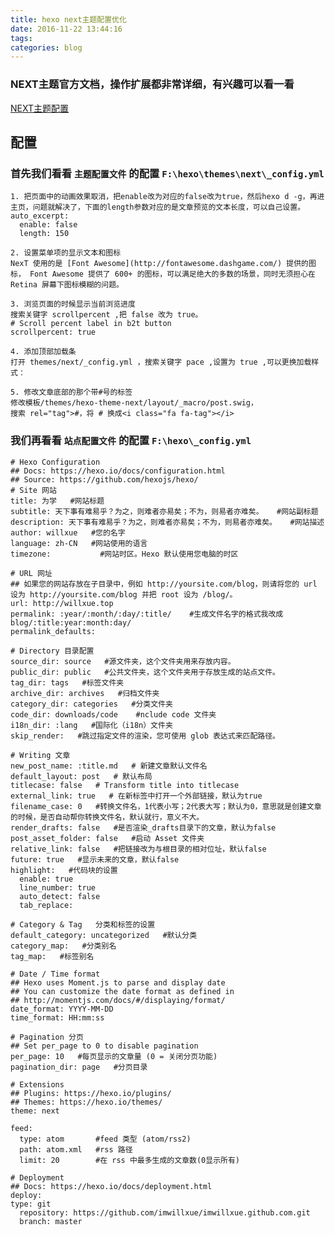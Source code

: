 ```yaml
---
title: hexo next主题配置优化
date: 2016-11-22 13:44:16
tags:
categories: blog
---
```

### NEXT主题官方文档，操作扩展都非常详细，有兴趣可以看一看 
[NEXT主题配置](http://theme-next.iissnan.com/theme-settings.html)   
<h2 id="配置"><a name="t4"></a>配置</h2>

### 首先我们看看 `主题配置文件` 的配置 `F:\hexo\themes\next\_config.yml`
```
1. 把页面中的动画效果取消，把enable改为对应的false改为true，然后hexo d -g，再进主页，问题就解决了，下面的length参数对应的是文章预览的文本长度，可以自己设置。
auto_excerpt:
  enable: false
  length: 150

2. 设置菜单项的显示文本和图标
NexT 使用的是 [Font Awesome](http://fontawesome.dashgame.com/) 提供的图标， Font Awesome 提供了 600+ 的图标，可以满足绝大的多数的场景，同时无须担心在 Retina 屏幕下图标模糊的问题。

3. 浏览页面的时候显示当前浏览进度
搜索关键字 scrollpercent ,把 false 改为 true。
# Scroll percent label in b2t button
scrollpercent: true

4. 添加顶部加载条
打开 themes/next/_config.yml ，搜索关键字 pace ,设置为 true ,可以更换加载样式：

5. 修改文章底部的那个带#号的标签
修改模板/themes/hexo-theme-next/layout/_macro/post.swig，
搜索 rel="tag">#，将 # 换成<i class="fa fa-tag"></i>
```

### 我们再看看 `站点配置文件` 的配置 `F:\hexo\_config.yml`
<pre class="prettyprint" name="code"><code class="hljs avrasm has-numbering"><span class="hljs-preprocessor"># Hexo Configuration</span>
<span class="hljs-preprocessor">## Docs: https://hexo.io/docs/configuration.html</span>
<span class="hljs-preprocessor">## Source: https://github.com/hexojs/hexo/</span>
<span class="hljs-preprocessor"># Site 网站</span>
<span class="hljs-label">title:</span> 为学   <span class="hljs-preprocessor">#网站标题</span>
<span class="hljs-label">subtitle:</span> 天下事有难易乎？为之，则难者亦易矣；不为，则易者亦难矣。   <span class="hljs-preprocessor">#网站副标题</span>
<span class="hljs-label">description:</span> 天下事有难易乎？为之，则难者亦易矣；不为，则易者亦难矣。   <span class="hljs-preprocessor">#网站描述</span>
<span class="hljs-label">author:</span> willxue   <span class="hljs-preprocessor">#您的名字</span>
<span class="hljs-label">language:</span> <span class="hljs-built_in">zh</span>-CN   <span class="hljs-preprocessor">#网站使用的语言</span>
<span class="hljs-label">timezone:</span>           <span class="hljs-preprocessor">#网站时区。Hexo 默认使用您电脑的时区</span>

<span class="hljs-preprocessor"># URL 网址</span>
<span class="hljs-preprocessor">## 如果您的网站存放在子目录中，例如 http://yoursite.com/blog，则请将您的 url 设为 http://yoursite.com/blog 并把 root 设为 /blog/。</span>
<span class="hljs-label">url:</span> http://willxue<span class="hljs-preprocessor">.top</span>
<span class="hljs-label">permalink:</span> :year/:month/:day/:title/    <span class="hljs-preprocessor">#生成文件名字的格式我改成blog/:title:year:month:day/</span>
<span class="hljs-label">permalink_defaults:</span>

<span class="hljs-preprocessor"># Directory 目录配置</span>
<span class="hljs-label">source_dir:</span> source   <span class="hljs-preprocessor">#源文件夹，这个文件夹用来存放内容。</span>
<span class="hljs-label">public_dir:</span> public   <span class="hljs-preprocessor">#公共文件夹，这个文件夹用于存放生成的站点文件。</span>
<span class="hljs-label">tag_dir:</span> tags   <span class="hljs-preprocessor">#标签文件夹</span>
<span class="hljs-label">archive_dir:</span> archives   <span class="hljs-preprocessor">#归档文件夹</span>
<span class="hljs-label">category_dir:</span> categories   <span class="hljs-preprocessor">#分类文件夹</span>
<span class="hljs-label">code_dir:</span> downloads/code    <span class="hljs-preprocessor">#nclude code 文件夹</span>
<span class="hljs-label">i18n_dir:</span> :lang   <span class="hljs-preprocessor">#国际化（i18n）文件夹</span>
<span class="hljs-label">skip_render:</span>   <span class="hljs-preprocessor">#跳过指定文件的渲染，您可使用 glob 表达式来匹配路径。</span>

<span class="hljs-preprocessor"># Writing 文章</span>
<span class="hljs-label">new_post_name:</span> :title<span class="hljs-preprocessor">.md</span>   <span class="hljs-preprocessor"># 新建文章默认文件名</span>
<span class="hljs-label">default_layout:</span> post   <span class="hljs-preprocessor"># 默认布局</span>
<span class="hljs-label">titlecase:</span> false   <span class="hljs-preprocessor"># Transform title into titlecase</span>
<span class="hljs-label">external_link:</span> true   <span class="hljs-preprocessor"># 在新标签中打开一个外部链接，默认为true</span>
<span class="hljs-label">filename_case:</span> <span class="hljs-number">0</span>   <span class="hljs-preprocessor">#转换文件名，1代表小写；2代表大写；默认为0，意思就是创建文章的时候，是否自动帮你转换文件名，默认就行，意义不大。</span>
<span class="hljs-label">render_drafts:</span> false   <span class="hljs-preprocessor">#是否渲染_drafts目录下的文章，默认为false</span>
<span class="hljs-label">post_asset_folder:</span> false   <span class="hljs-preprocessor">#启动 Asset 文件夹</span>
<span class="hljs-label">relative_link:</span> false   <span class="hljs-preprocessor">#把链接改为与根目录的相对位址，默认false</span>
<span class="hljs-label">future:</span> true   <span class="hljs-preprocessor">#显示未来的文章，默认false</span>
<span class="hljs-label">highlight:</span>   <span class="hljs-preprocessor">#代码块的设置 </span>
  enable: true
  line_number: true
  auto_detect: false
  tab_replace:

<span class="hljs-preprocessor"># Category &amp; Tag   分类和标签的设置</span>
<span class="hljs-label">default_category:</span> uncategorized   <span class="hljs-preprocessor">#默认分类</span>
<span class="hljs-label">category_map:</span>   <span class="hljs-preprocessor">#分类别名</span>
<span class="hljs-label">tag_map:</span>   <span class="hljs-preprocessor">#标签别名</span>

<span class="hljs-preprocessor"># Date / Time format</span>
<span class="hljs-preprocessor">## Hexo uses Moment.js to parse and display date</span>
<span class="hljs-preprocessor">## You can customize the date format as defined in</span>
<span class="hljs-preprocessor">## http://momentjs.com/docs/#/displaying/format/</span>
<span class="hljs-label">date_format:</span> YYYY-MM-DD
<span class="hljs-label">time_format:</span> HH:mm:ss

<span class="hljs-preprocessor"># Pagination 分页</span>
<span class="hljs-preprocessor">## Set per_page to 0 to disable pagination</span>
<span class="hljs-label">per_page:</span> <span class="hljs-number">10</span>   <span class="hljs-preprocessor">#每页显示的文章量 (0 = 关闭分页功能)</span>
<span class="hljs-label">pagination_dir:</span> page   <span class="hljs-preprocessor">#分页目录</span>

<span class="hljs-preprocessor"># Extensions</span>
<span class="hljs-preprocessor">## Plugins: https://hexo.io/plugins/</span>
<span class="hljs-preprocessor">## Themes: https://hexo.io/themes/</span>
<span class="hljs-label">theme:</span> next

<span class="hljs-label">feed:</span>
  type: atom       <span class="hljs-preprocessor">#feed 类型 (atom/rss2)</span>
  path: atom<span class="hljs-preprocessor">.xml</span>   <span class="hljs-preprocessor">#rss 路径</span>
  limit: <span class="hljs-number">20</span>        <span class="hljs-preprocessor">#在 rss 中最多生成的文章数(0显示所有)</span>

<span class="hljs-preprocessor"># Deployment</span>
<span class="hljs-preprocessor">## Docs: https://hexo.io/docs/deployment.html</span>
<span class="hljs-label">deploy:</span> 
<span class="hljs-label">type:</span> git 
  repository: https://github<span class="hljs-preprocessor">.com</span>/imwillxue/imwillxue<span class="hljs-preprocessor">.github</span><span class="hljs-preprocessor">.com</span><span class="hljs-preprocessor">.git</span> 
  branch: master</code></pre>